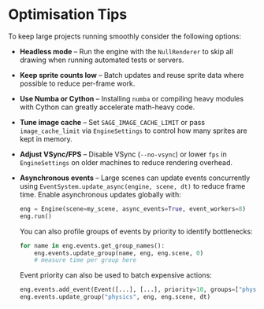 # Optimisation Tips

To keep large projects running smoothly consider the following options:

- **Headless mode** – Run the engine with the `NullRenderer` to skip all drawing
  when running automated tests or servers.
- **Keep sprite counts low** – Batch updates and reuse sprite data where
  possible to reduce per-frame work.
- **Use Numba or Cython** – Installing `numba` or compiling heavy modules with
  Cython can greatly accelerate math-heavy code.
- **Tune image cache** – Set `SAGE_IMAGE_CACHE_LIMIT` or pass
  ``image_cache_limit`` via `EngineSettings` to control how many sprites are
  kept in memory.
- **Adjust VSync/FPS** – Disable VSync (`--no-vsync`) or lower ``fps`` in
  ``EngineSettings`` on older machines to reduce rendering overhead.
- **Asynchronous events** – Large scenes can update events concurrently using
  `EventSystem.update_async(engine, scene, dt)` to reduce frame time. Enable
  asynchronous updates globally with:

  ```python
  eng = Engine(scene=my_scene, async_events=True, event_workers=8)
  eng.run()
  ```

  You can also profile groups of events by priority to identify bottlenecks:

  ```python
  for name in eng.events.get_group_names():
      eng.events.update_group(name, eng, eng.scene, 0)
      # measure time per group here
  ```
  Event priority can also be used to batch expensive actions:

  ```python
  eng.events.add_event(Event([...], [...], priority=10, groups=["physics"]))
  eng.events.update_group("physics", eng, eng.scene, dt)
  ```

